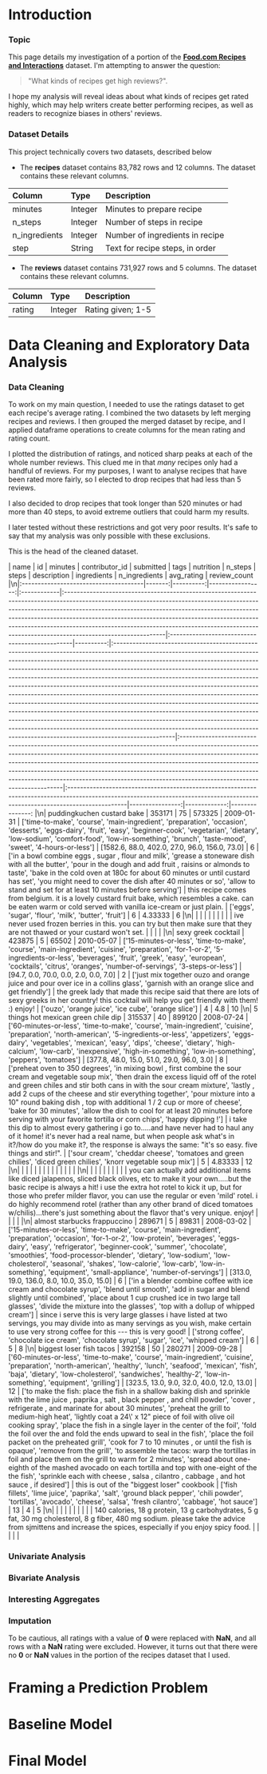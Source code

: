 # Introduction

### Topic

This page details my investigation of a portion of the **[Food.com Recipes and Interactions](https://www.kaggle.com/datasets/shuyangli94/food-com-recipes-and-user-interactions/data)** dataset. 
I'm attempting to answer the question:
> "What kinds of recipes get high reviews?". 

I hope my analysis will reveal ideas about what kinds of recipes get rated highly, which may help writers create better performing recipes, as well as readers to recognize biases in others' reviews.

### Dataset Details

This project technically covers two datasets, described below

- The **recipes** dataset contains 83,782 rows and 12 columns. The dataset contains these relevant columns. 

| Column        | Type    | Description                        |
|:--------------|:--------|:-----------------------------------|
| minutes       | Integer | Minutes to prepare recipe          |
| n_steps       | Integer | Number of steps in recipe          |
| n_ingredients | Integer | Number of ingredients in recipe    |
| step          | String  | Text for recipe steps, in order                        |

- The **reviews** dataset contains 731,927 rows and 5 columns. The dataset contains these relevant columns.

| Column        | Type    | Description       |
|:--------------|:--------|:------------------|
| rating       | Integer | Rating given; 1-5 |

# Data Cleaning and Exploratory Data Analysis

### Data Cleaning

To work on my main question, I needed to use the ratings dataset to get each recipe's average rating.
I combined the two datasets by left merging recipes and reviews. 
I then grouped the merged dataset by recipe, and I applied dataframe operations to create columns for the mean rating and rating
count. 

I plotted the distribution of ratings, and noticed sharp peaks at each of the whole number reviews. 
This clued me in that *many* recipes only had a handful of reviews. 
For my purposes, I want to analyse recipes that have been rated more fairly, so I elected to drop recipes that had less than 5 reviews.

I also decided to drop recipes that took longer than 520 minutes or had more than 40 steps, to avoid extreme outliers that could harm my results.

I later tested without these restrictions and got very poor results. 
It's safe to say that my analysis was only possible with these exclusions. 

This is the head of the cleaned dataset.

| name | id | minutes | contributor_id | submitted | tags | nutrition | n_steps | steps | description | ingredients |
n_ingredients | avg_rating | review_count
|\n|:--------------------------------------|-------:|----------:|-----------------:|:------------|:-------------------------------------------------------------------------------------------------------------------------------------------------------------------------------------------------------------------------------------------------------------------------------------------------------------------------------------------------------------------------------------------------------------------------------------|:-----------------------------------------------|----------:|:-------------------------------------------------------------------------------------------------------------------------------------------------------------------------------------------------------------------------------------------------------------------------------------------------------------------------------------------------------------------------------------------------------------------------------------------------------------------------------------------------------------------------------------------------------------------------------------------------------------------------------------------------------------------------------------------------------------------------------------------------------------------------------------------------------------------------------------------------------------------------------------------------------------|:-----------------------------------------------------------------------------------------------------------------------------------------------------------------------------------------------------------------------------------------------------------------------------------------------------------------------------------------------------------------------------------------------------------------------------------------------|:------------------------------------------------------------------------------------------------------------------------------------------------------------------------------|----------------:|-------------:|---------------:
|\n| puddingkuchen custard bake | 353171 | 75 | 573325 |
2009-01-31 | [\'time-to-make\', \'course\', \'main-ingredient\', \'preparation\', \'occasion\', \'desserts\', \'eggs-dairy\', \'fruit\', \'easy\', \'beginner-cook\', \'vegetarian\', \'dietary\', \'low-sodium\', \'comfort-food\', \'low-in-something\', \'brunch\', \'taste-mood\', \'sweet\', \'4-hours-or-less\']                                                                                                                                                                  | [1582.6, 88.0, 402.0, 27.0, 96.0, 156.0, 73.0] |
6 | [\'in a bowl combine eggs , sugar , flour and milk\', \'grease a stoneware dish with all the butter\', \'pour in the dough and add fruit , raisins or almonds to taste\', \'bake in the cold oven at 180c for about 60 minutes or until custard has set\', \'you might need to cover the dish after 40 minutes or so\', \'allow to stand and set for at least 10 minutes before serving\']                                                                                                                                                                                                                                                                                                                                                                                                                                                                                                                               |
this recipe comes from belgium. it is a lovely custard fruit bake, which resembles a cake. can be eaten warm or cold
served with vanilla ice-cream or just
plain. | [\'eggs\', \'sugar\', \'flour\', \'milk\', \'butter\', \'fruit\']                                                                                                                         |
6 | 4.33333 | 6 |\n| | | | | | | | | | ive never used frozen berries in this. you can try but then make sure that they
are not thawed or your custard won\'t set. | | | | |\n| sexy greek cocktail | 423875 | 5 | 65502 |
2010-05-07 | [\'15-minutes-or-less\', \'time-to-make\', \'course\', \'main-ingredient\', \'cuisine\', \'preparation\', \'for-1-or-2\', \'5-ingredients-or-less\', \'beverages\', \'fruit\', \'greek\', \'easy\', \'european\', \'cocktails\', \'citrus\', \'oranges\', \'number-of-servings\', \'3-steps-or-less\']                                                                                                                                                                   | [94.7, 0.0, 70.0, 0.0, 2.0, 0.0, 7.0]          |
2 | [\'just mix together ouzo and orange juice and pour over ice in a collins glass\', \'garnish with an orange slice and get friendly\']                                                                                                                                                                                                                                                                                                                                                                                                                                                                                                                                                                                                                                                                                                                                                                            |
the greek lady that made this recipe said that there are lots of sexy greeks in her country! this cocktail will help you
get friendly with them! :)
enjoy!                                                                                                                                                                                                                                                                                     | [\'ouzo\', \'orange juice\', \'ice cube\', \'orange slice\']                                                                                                                          |
4 | 4.8 | 10 |\n| 5 things hot mexican green chile dip | 315537 | 40 | 899120 |
2008-07-24 | [\'60-minutes-or-less\', \'time-to-make\', \'course\', \'main-ingredient\', \'cuisine\', \'preparation\', \'north-american\', \'5-ingredients-or-less\', \'appetizers\', \'eggs-dairy\', \'vegetables\', \'mexican\', \'easy\', \'dips\', \'cheese\', \'dietary\', \'high-calcium\', \'low-carb\', \'inexpensive\', \'high-in-something\', \'low-in-something\', \'peppers\', \'tomatoes\']                                                                                        | [377.8, 48.0, 15.0, 51.0, 29.0, 96.0, 3.0]     |
8 | [\'preheat oven to 350 degrees\', \'in mixing bowl , first combine the sour cream and vegetable soup mix\', \'then drain the excess liquid off of the rotel and green chiles and stir both cans in with the sour cream mixture\', \'lastly , add 2 cups of the cheese and stir everything together\', \'pour mixture into a 10" round baking dish , top with additional 1 / 2 cup or more of cheese\', \'bake for 30 minutes\', \'allow the dish to cool for at least 20 minutes before serving with your favorite tortilla or corn chips\', \'happy dipping !\']                                                                                                                                                                                                                                                                                                                                                            |
i take this dip to almost every gathering i go to.....and have never had to haul any of it home!  it\'s never had a real
name, but when people ask what\'s in it?/how do you make it?, the response is always the same:  "it\'s so easy. five
things and
stir!". | [\'sour cream\', \'cheddar cheese\', \'tomatoes and green chilies\', \'diced green chilies\', \'knorr vegetable soup mix\']                                                             |
5 | 4.83333 | 12 |\n| | | | | | | | | | | | | | |\n| | | | | | | | | | you can actually add additional items like diced
jalapenos, sliced black olives, etc to make it your own.....but the basic recipe is always a hit!  i use the extra hot
rotel to kick it up, but for those who prefer milder flavor, you can use the regular or even \'mild\' rotel. i do highly
recommend rotel (rather than any other brand of diced tomatoes w/chilis)...there\'s just something about the flavor
that\'s very unique. enjoy! | | | | |\n| almost starbucks frappuccino | 289671 | 5 | 89831 |
2008-03-02 | [\'15-minutes-or-less\', \'time-to-make\', \'course\', \'main-ingredient\', \'preparation\', \'occasion\', \'for-1-or-2\', \'low-protein\', \'beverages\', \'eggs-dairy\', \'easy\', \'refrigerator\', \'beginner-cook\', \'summer\', \'chocolate\', \'smoothies\', \'food-processor-blender\', \'dietary\', \'low-sodium\', \'low-cholesterol\', \'seasonal\', \'shakes\', \'low-calorie\', \'low-carb\', \'low-in-something\', \'equipment\', \'small-appliance\', \'number-of-servings\'] | [313.0, 19.0, 136.0, 8.0, 10.0, 35.0, 15.0]    |
6 | [\'in a blender combine coffee with ice cream and chocolate syrup\', \'blend until smooth\', \'add in sugar and blend slightly until combined\', \'place about 1 cup crushed ice in two large tall glasses\', \'divide the mixture into the glasses\', \'top with a dollup of whipped cream\']                                                                                                                                                                                                                                                                                                                                                                                                                                                                                                                                                                                                                           |
since i serve this is very large glasses i have listed at two servings, you may divide into as many servings as you
wish, make certain to use very strong coffee for this --- this is very
good!                                                                                                                                                                                                                                               | [\'strong coffee\', \'chocolate ice cream\', \'chocolate syrup\', \'sugar\', \'ice\', \'whipped cream\']                                                                                  |
6 | 5 | 8 |\n| biggest loser fish tacos | 392158 | 50 | 280271 |
2009-09-28 | [\'60-minutes-or-less\', \'time-to-make\', \'course\', \'main-ingredient\', \'cuisine\', \'preparation\', \'north-american\', \'healthy\', \'lunch\', \'seafood\', \'mexican\', \'fish\', \'baja\', \'dietary\', \'low-cholesterol\', \'sandwiches\', \'healthy-2\', \'low-in-something\', \'equipment\', \'grilling\']                                                                                                                                                      | [323.5, 13.0, 9.0, 32.0, 40.0, 12.0, 13.0]     |
12 | [\'to make the fish: place the fish in a shallow baking dish and sprinkle with the lime juice , paprika , salt , black pepper , and chill powder\', \'cover , refrigerate , and marinate for about 30 minutes\', \'preheat the grill to medium-high heat\', \'lightly coat a 24\\\' x 12" piece of foil with olive oil cooking spray\', \'place the fish in a single layer in the center of the foil\', \'fold the foil over the and fold the ends upward to seal in the fish\', \'place the foil packet on the preheated grill\', \'cook for 7 to 10 minutes , or until the fish is opaque\', \'remove from the grill\', \'to assemble the tacos: warp the tortillas in foil and place them on the grill to warm for 2 minutes\', \'spread about one-eighth of the mashed avocado on each tortilla and top with one-eight of the the fish\', \'sprinkle each with cheese , salsa , cilantro , cabbage , and hot sauce , if desired\'] |
this is out of the "biggest loser"
cookbook | [\'fish fillets\', \'lime juice\', \'paprika\', \'salt\', \'ground black pepper\', \'chili powder\', \'tortillas\', \'avocado\', \'cheese\', \'salsa\', \'fresh cilantro\', \'cabbage\', \'hot sauce\'] |
13 | 4 | 5 |\n| | | | | | | | | | 140 calories, 18 g protein, 13 g carbohydrates, 5 g fat, 30 mg cholesterol, 8 g fiber,
480 mg sodium. please take the advice from sjmittens and increase the spices, especially if you enjoy spicy
food. | | | | |

### Univariate Analysis



### Bivariate Analysis



### Interesting Aggregates



### Imputation

To be cautious, all ratings with a value of **0** were replaced with **NaN**, and all rows with a **NaN** rating were excluded. 
However, it turns out that there were no **0** or **NaN** values in the portion of the recipes dataset that I used. 

# Framing a Prediction Problem



# Baseline Model



# Final Model



